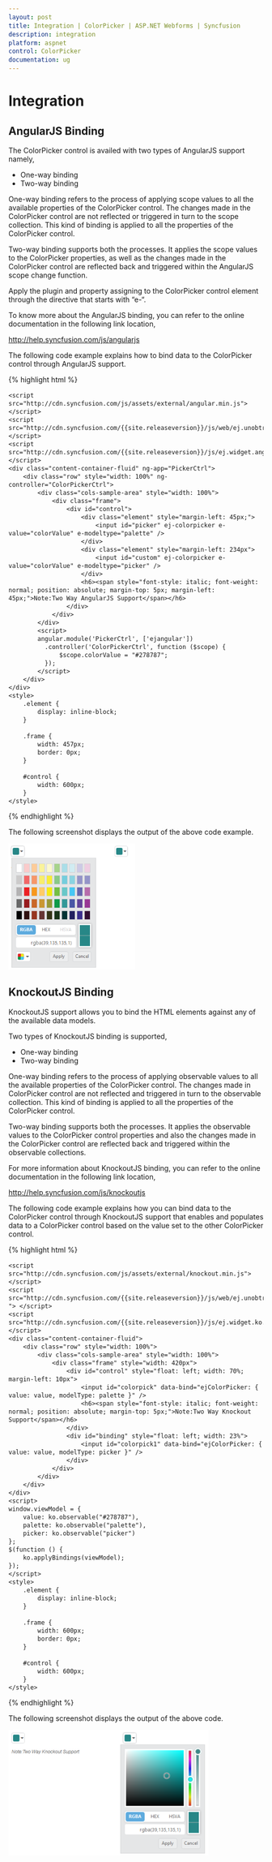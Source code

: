 ```yaml
---
layout: post
title: Integration | ColorPicker | ASP.NET Webforms | Syncfusion
description: integration
platform: aspnet
control: ColorPicker
documentation: ug
---
```


# Integration

## AngularJS Binding

The ColorPicker control is availed with two types of AngularJS support namely, 

* One-way binding
* Two-way binding 

One-way binding refers to the process of applying scope values to all the available properties of the ColorPicker control. The changes made in the ColorPicker control are not reflected or triggered in turn to the scope collection. This kind of binding is applied to all the properties of the ColorPicker control.

Two-way binding supports both the processes. It applies the scope values to the ColorPicker properties, as well as the changes made in the ColorPicker control are reflected back and triggered within the AngularJS scope change function.

Apply the plugin and property assigning to the ColorPicker control element through the directive that starts with “e-“.

To know more about the AngularJS binding, you can refer to the online documentation in the following link location,

<http://help.syncfusion.com/js/angularjs>

The following code example explains how to bind data to the ColorPicker control through AngularJS support.

{% highlight html %}

    <script src="http://cdn.syncfusion.com/js/assets/external/angular.min.js"></script>
    <script src="http://cdn.syncfusion.com/{{site.releaseversion}}/js/web/ej.unobtrusive.min.js"></script>
    <script src="http://cdn.syncfusion.com/{{site.releaseversion}}/js/ej.widget.angular.min.js"></script>
    <div class="content-container-fluid" ng-app="PickerCtrl">
        <div class="row" style="width: 100%" ng-controller="ColorPickerCtrl">
            <div class="cols-sample-area" style="width: 100%">
                <div class="frame">
                    <div id="control">
                        <div class="element" style="margin-left: 45px;">
                            <input id="picker" ej-colorpicker e-value="colorValue" e-modeltype="palette" />
                        </div>
                        <div class="element" style="margin-left: 234px">
                            <input id="custom" ej-colorpicker e-value="colorValue" e-modeltype="picker" />
                        </div>
                        <h6><span style="font-style: italic; font-weight: normal; position: absolute; margin-top: 5px; margin-left: 45px;">Note:Two Way AngularJS Support</span></h6>
                    </div>
                </div>
            </div>
            <script>
            angular.module('PickerCtrl', ['ejangular'])
              .controller('ColorPickerCtrl', function ($scope) {
                  $scope.colorValue = "#278787";
              });
            </script>
        </div>
    </div>
    <style>
        .element {
            display: inline-block;
        }

        .frame {
            width: 457px;
            border: 0px;
        }

        #control {
            width: 600px;
        }
    </style>


{% endhighlight %}



The following screenshot displays the output of the above code example.

![](Integration_images/Integration_img1.png)



## KnockoutJS Binding

KnockoutJS support allows you to bind the HTML elements against any of the available data models.

Two types of KnockoutJS binding is supported,

* One-way binding
* Two-way binding

One-way binding refers to the process of applying observable values to all the available properties of the ColorPicker control. The changes made in ColorPicker control are not reflected and triggered in turn to the observable collection. This kind of binding is applied to all the properties of the ColorPicker control.

Two-way binding supports both the processes. It applies the observable values to the ColorPicker control properties and also the changes made in the ColorPicker control are reflected back and triggered within the observable collections. 

For more information about KnockoutJS binding, you can refer to the online documentation in the following link location,

<http://help.syncfusion.com/js/knockoutjs>

The following code example explains how you can bind data to the ColorPicker control through KnockoutJS support that enables and populates data to a ColorPicker control based on the value set to the other ColorPicker control.

{% highlight html %}

    <script src="http://cdn.syncfusion.com/js/assets/external/knockout.min.js"></script>
    <script src="http://cdn.syncfusion.com/{{site.releaseversion}}/js/web/ej.unobtrusive.min.js "> </script>
    <script src="http://cdn.syncfusion.com/{{site.releaseversion}}/js/ej.widget.ko.min.js"></script>
    <div class="content-container-fluid">
        <div class="row" style="width: 100%">
            <div class="cols-sample-area" style="width: 100%">
                <div class="frame" style="width: 420px">
                    <div id="control" style="float: left; width: 70%; margin-left: 10px">
                        <input id="colorpick" data-bind="ejColorPicker: { value: value, modelType: palette }" />
                        <h6><span style="font-style: italic; font-weight: normal; position: absolute; margin-top: 5px;">Note:Two Way Knockout Support</span></h6>
                    </div>
                    <div id="binding" style="float: left; width: 23%">
                        <input id="colorpick1" data-bind="ejColorPicker: { value: value, modelType: picker }" />
                    </div>
                </div>
            </div>
        </div>
    </div>
    <script>
    window.viewModel = {
        value: ko.observable("#278787"),
        palette: ko.observable("palette"),
        picker: ko.observable("picker")
    };
    $(function () {
        ko.applyBindings(viewModel);
    });
    </script>
    <style>
        .element {
            display: inline-block;
        }

        .frame {
            width: 600px;
            border: 0px;
        }

        #control {
            width: 600px;
        }
    </style>

{% endhighlight %}



The following screenshot displays the output of the above code.

![](Integration_images/Integration_img2.png)





